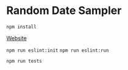 # Random Date Sampler

`npm install`

[Website](https://leafy-stroopwafel-9729cc.netlify.app/)

`npm run eslint:init`
`npm run eslint:run`

`npm run tests`
